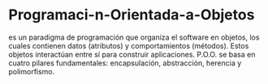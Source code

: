 # Programaci-n-Orientada-a-Objetos
es un paradigma de programación que organiza el software en objetos, los cuales contienen datos (atributos) y comportamientos (métodos). Estos objetos interactúan entre sí para construir aplicaciones. P.O.O. se basa en cuatro pilares fundamentales: encapsulación, abstracción, herencia y polimorfismo.
